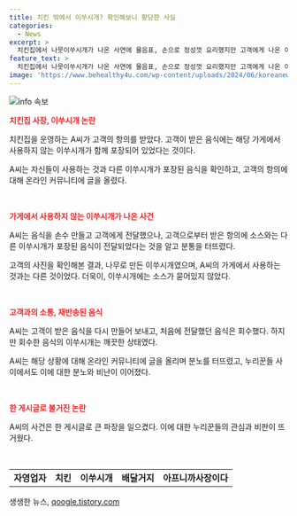 ```yaml
---
title: 치킨 밖에서 이쑤시개? 확인해보니 황당한 사실
categories:
  - News
excerpt: >
  치킨집에서 나뭇이쑤시개가 나온 사연에 물음표, 손으로 정성껏 요리했지만 고객에게 나온 이쑤시개는 가게에서 사용하지 않는 것이었다. A씨는 황당한 경험을 털어놨고, 다시 만들어서 보냈지만 고객의 의심이 깊어 분노한 표정을 지었다. 이에 누리꾼들은 배달 거절하겠다는 반응을 보이며 공감을 이뤘다. #치킨 #이쑤시개 #분노
feature_text: >
  치킨집에서 나뭇이쑤시개가 나온 사연에 물음표, 손으로 정성껏 요리했지만 고객에게 나온 이쑤시개는 가게에서 사용하지 않는 것이었다. A씨는 황당한 경험을 털어놨고, 다시 만들어서 보냈지만 고객의 의심이 깊어 분노한 표정을 지었다. 이에 누리꾼들은 배달 거절하겠다는 반응을 보이며 공감을 이뤘다. #치킨 #이쑤시개 #분노
image: 'https://www.behealthy4u.com/wp-content/uploads/2024/06/koreanews.jpg'
---
```


<p><img src="https://www.behealthy4u.com/wp-content/uploads/2024/06/koreanews.jpg" alt="info 속보" /></p>

<p><b><span style="color: #ee2323;">치킨집 사장, 이쑤시개 논란</span></b></p>

<p data-ke-size="size16">치킨집을 운영하는 A씨가 고객의 항의를 받았다. 고객이 받은 음식에는 해당 가게에서 사용하지 않는 이쑤시개가 함께 포장되어 있었다는 것이다.</p>

<p data-ke-size="size16">A씨는 자신들이 사용하는 것과 다른 이쑤시개가 포장된 음식을 확인하고, 고객의 항의에 대해 온라인 커뮤니티에 글을 올렸다.</p>

<p data-ke-size="size16">&nbsp;</p>

<p><b><span style="color: #ee2323;">가게에서 사용하지 않는 이쑤시개가 나온 사건</span></b></p>

<p data-ke-size="size16">A씨는 음식을 손수 만들고 고객에게 전달했으나, 고객으로부터 받은 항의에 소스와는 다른 이쑤시개가 포장된 음식이 전달되었다는 것을 알고 분통을 터뜨렸다.</p>

<p data-ke-size="size16">고객의 사진을 확인해본 결과, 나무로 만든 이쑤시개였으며, A씨의 가게에서 사용하는 것과는 다른 것이었다. 더욱이, 이쑤시개에는 소스가 묻어있지 않았다.</p>

<p data-ke-size="size16">&nbsp;</p>

<p><b><span style="color: #ee2323;">고객과의 소통, 재반송된 음식</span></b></p>

<p data-ke-size="size16">A씨는 고객이 받은 음식을 다시 만들어 보내고, 처음에 전달했던 음식은 회수했다. 하지만 회수한 음식의 이쑤시개는 깨끗한 상태였다.</p>

<p data-ke-size="size16">A씨는 해당 상황에 대해 온라인 커뮤니티에 글을 올리며 분노를 터뜨렸고, 누리꾼들 사이에서도 이에 대한 분노와 비난이 이어졌다.</p>

<p data-ke-size="size16">&nbsp;</p>

<p><b><span style="color: #ee2323;">한 게시글로 불거진 논란</span></b></p>

<p data-ke-size="size16">A씨의 사건은 한 게시글로 큰 파장을 일으켰다. 이에 대한 누리꾼들의 관심과 비판이 뜨거웠다.</p>

<p data-ke-size="size16">&nbsp;</p>

<table>
    <tr>
        <td style="text-align: center; height: 17px;"><b>자영업자</b></td>
        <td style="text-align: center; height: 17px;"><b>치킨</b></td>
        <td style="text-align: center; height: 17px;"><b>이쑤시개</b></td>
        <td style="text-align: center; height: 17px;"><b>배달거지</b></td>
        <td style="text-align: center; height: 17px;"><b>아프니까사장이다</b></td>
    </tr>
</table>
생생한 뉴스, <a href="https://qoogle.tistory.com" rel="dofollow">qoogle.tistory.com</a>


